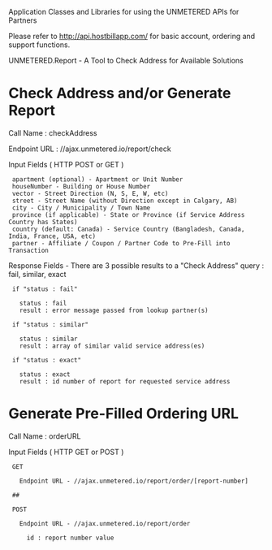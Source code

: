 Application Classes and Libraries for using the UNMETERED APIs for Partners

Please refer to http://api.hostbillapp.com/ for basic account, ordering and support functions.

UNMETERED.Report - A Tool to Check Address for Available Solutions
##
# Check Address and/or Generate Report

   Call Name : checkAddress
   
   Endpoint URL : //ajax.unmetered.io/report/check
   
   Input Fields ( HTTP POST or GET )
   
     apartment (optional) - Apartment or Unit Number
     houseNumber - Building or House Number
     vector - Street Direction (N, S, E, W, etc)
     street - Street Name (without Direction except in Calgary, AB)
     city - City / Municipality / Town Name
     province (if applicable) - State or Province (if Service Address Country has States)
     country (default: Canada) - Service Country (Bangladesh, Canada, India, France, USA, etc)
     partner - Affiliate / Coupon / Partner Code to Pre-Fill into Transaction
     
   Response Fields - There are 3 possible results to a "Check Address" query : fail, similar, exact
   
     if "status : fail"
   
       status : fail
       result : error message passed from lookup partner(s)
     
     if "status : similar"
     
       status : similar
       result : array of similar valid service address(es)
       
     if "status : exact"
     
       status : exact
       result : id number of report for requested service address
       
##
# Generate Pre-Filled Ordering URL

   Call Name : orderURL
   
   Input Fields ( HTTP GET or POST )
   
     GET
       
       Endpoint URL - //ajax.unmetered.io/report/order/[report-number]
     
     ##
     
     POST
       
       Endpoint URL - //ajax.unmetered.io/report/order
       
         id : report number value
 
##

   
